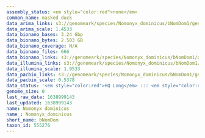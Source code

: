 ```yaml
---
assembly_status: <em style="color:red">none</em>
common_name: masked duck
data_arima_links: s3://genomeark/species/Nomonyx_dominicus/bNomDom1/genomic_data/arima/<br>
data_arima_scale: 1.4533
data_bionano_bases: 3.24 Gbp
data_bionano_bytes: 2.503 GB
data_bionano_coverage: N/A
data_bionano_files: 666
data_bionano_links: s3://genomeark/species/Nomonyx_dominicus/bNomDom1/genomic_data/bionano/<br>
data_illumina_links: s3://genomeark/species/Nomonyx_dominicus/bNomDom1/genomic_data/illumina/<br>
data_illumina_scale: 1.9533
data_pacbio_links: s3://genomeark/species/Nomonyx_dominicus/bNomDom1/genomic_data/pacbio/<br>
data_pacbio_scale: 0.5378
data_status: '<em style="color:red">HQ Long</em> ::: <em style="color:red">Long</em> ::: <em style="color:red">Short</em> ::: <em style="color:red">Phasing</em> ::: <em style="color:red">Scaffolding</em>'
genome_size: 0
last_raw_data: 1638999143
last_updated: 1638999143
name: Nomonyx dominicus
name_: Nomonyx_dominicus
short_name: bNomDom
taxon_id: 555276
---
```


